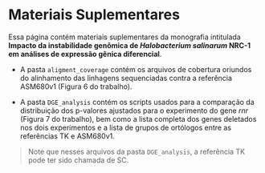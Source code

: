 # Materiais Suplementares

Essa página contém materiais suplementares da monografia intitulada **Impacto da instabilidade genômica de _Halobacterium salinarum_ NRC-1 em análises de expressão gênica diferencial**.

* A pasta `aligment_coverage` contém os arquivos de cobertura oriundos do alinhamento das linhagens sequenciadas contra a referência ASM680v1 (Figura 6 do trabalho).

* A pasta `DGE_analysis` contém os scripts usados para a comparação da distribuição dos p-valores ajustados para o experimento do gene _rnr_ (Figura 7 do trabalho), bem como a lista completa dos genes deletados nos dois experimentos e a lista de grupos de ortólogos entre as referências TK e ASM680v1.

> Note que nesses arquivos da pasta `DGE_analysis`, a referência TK pode ter sido chamada de SC.

